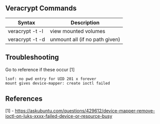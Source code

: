 ## Veracrypt Commands

| Syntax                | Description                     |
| -----------           | -----------                     |
| veracrypt -t -l       | view mounted volumes            |
| veracrypt -t -d       | unmount all (if no path given)  |


## Troubleshooting

Go to reference if these occur [1] <br>
```
lsof: no pwd entry for UID 201 x forever
mount gives device-mapper: create ioctl failed
```


## References

[1] - https://askubuntu.com/questions/429612/device-mapper-remove-ioctl-on-luks-xxxx-failed-device-or-resource-busy